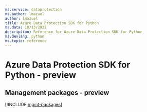 ```yaml
---
ms.service: dataprotection
ms.author: lmazuel
author: lmazuel
title: Azure Data Protection SDK for Python
ms.data: 10/13/2022
description: Reference for Azure Data Protection SDK for Python
ms.devlang: python
ms.topic: reference
---
```

# Azure Data Protection SDK for Python - preview

## Management packages - preview
[!INCLUDE [mgmt-packages](data-protection-mgmt-index.md)]